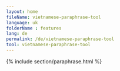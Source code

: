 ```yaml
---
layout: home
fileName: vietnamese-paraphrase-tool
language: uk
folderName : features
lang: de
permalink: /de/vietnamese-paraphrase-tool
tool: vietnamese-paraphrase-tool
---
```

{% include section/paraphrase.html %}
